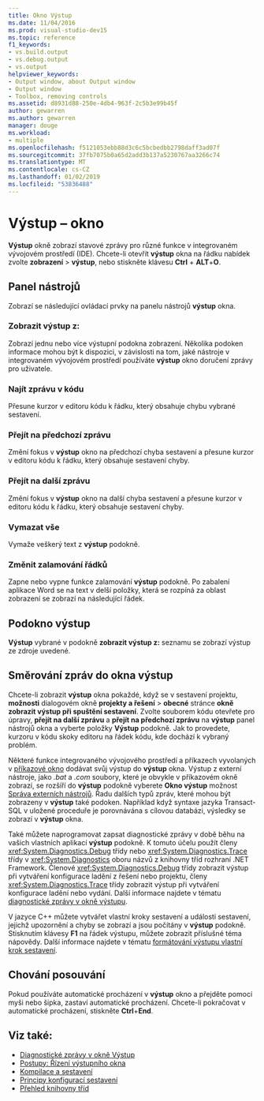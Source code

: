 ```yaml
---
title: Okno Výstup
ms.date: 11/04/2016
ms.prod: visual-studio-dev15
ms.topic: reference
f1_keywords:
- vs.build.output
- vs.debug.output
- vs.output
helpviewer_keywords:
- Output window, about Output window
- Output window
- Toolbox, removing controls
ms.assetid: d8931d88-250e-4db4-963f-2c5b3e99b45f
author: gewarren
ms.author: gewarren
manager: douge
ms.workload:
- multiple
ms.openlocfilehash: f5121053ebb88d3c6c5bcbedbb2798daff3ad07f
ms.sourcegitcommit: 37fb7075b0a65d2add3b137a5230767aa3266c74
ms.translationtype: MT
ms.contentlocale: cs-CZ
ms.lasthandoff: 01/02/2019
ms.locfileid: "53836488"
---
```

# <a name="output-window"></a>Výstup – okno

**Výstup** okně zobrazí stavové zprávy pro různé funkce v integrovaném vývojovém prostředí (IDE). Chcete-li otevřít **výstup** okna na řádku nabídek zvolte **zobrazení** > **výstup**, nebo stiskněte klávesu **Ctrl** +  **ALT**+**O**.

## <a name="toolbar"></a>Panel nástrojů

Zobrazí se následující ovládací prvky na panelu nástrojů **výstup** okna.

### <a name="show-output-from"></a>Zobrazit výstup z:

Zobrazí jednu nebo více výstupní podokna zobrazení. Několika podoken informace mohou být k dispozici, v závislosti na tom, jaké nástroje v integrovaném vývojovém prostředí používáte **výstup** okno doručení zprávy pro uživatele.

### <a name="find-message-in-code"></a>Najít zprávu v kódu

Přesune kurzor v editoru kódu k řádku, který obsahuje chybu vybrané sestavení.

### <a name="go-to-previous-message"></a>Přejít na předchozí zprávu

Změní fokus v **výstup** okno na předchozí chyba sestavení a přesune kurzor v editoru kódu k řádku, který obsahuje sestavení chyby.

### <a name="go-to-next-message"></a>Přejít na další zprávu

Změní fokus v **výstup** okno na další chyba sestavení a přesune kurzor v editoru kódu k řádku, který obsahuje sestavení chyby.

### <a name="clear-all"></a>Vymazat vše

Vymaže veškerý text z **výstup** podokně.

### <a name="toggle-word-wrap"></a>Změnit zalamování řádků

Zapne nebo vypne funkce zalamování **výstup** podokně. Po zabalení aplikace Word se na text v delší položky, která se rozpíná za oblast zobrazení se zobrazí na následující řádek.

## <a name="output-pane"></a>Podokno výstup

**Výstup** vybrané v podokně **zobrazit výstup z:** seznamu se zobrazí výstup ze zdroje uvedené.

## <a name="route-messages-to-the-output-window"></a>Směrování zpráv do okna výstup

Chcete-li zobrazit **výstup** okna pokaždé, když se v sestavení projektu, **možnosti** dialogovém okně **projekty a řešení** > **obecné**  stránce **okně zobrazit výstup při spuštění sestavení**. Zvolte souborem kódu otevřete pro úpravy, **přejít na další zprávu** a **přejít na předchozí zprávu** na **výstup** panel nástrojů okna a vyberte položky  **Výstup** podokně. Jak to provedete, kurzoru v kódu skoky editoru na řádek kódu, kde dochází k vybraný problém.

Některé funkce integrovaného vývojového prostředí a příkazech vyvolaných v [příkazové okno](../../ide/reference/command-window.md) dodávat svůj výstup do **výstup** okna. Výstup z externí nástroje, jako *.bat* a *.com* soubory, které je obvykle v příkazovém okně zobrazí, se rozšíří do **výstup** podokně vyberete  **Okno výstup** možnost [Správa externích nástrojů](../../ide/managing-external-tools.md). Řadu dalších typů zpráv, které mohou být zobrazeny v **výstup** také podoken. Například když syntaxe jazyka Transact-SQL v uložené proceduře je porovnávána s cílovou databázi, výsledky se zobrazí v **výstup** okna.

Také můžete naprogramovat zapsat diagnostické zprávy v době běhu na vašich vlastních aplikací **výstup** podokně. K tomuto účelu použít členy <xref:System.Diagnostics.Debug> třídy nebo <xref:System.Diagnostics.Trace> třídy v <xref:System.Diagnostics> oboru názvů z knihovny tříd rozhraní .NET Framework. Členové <xref:System.Diagnostics.Debug> třídy zobrazit výstup při vytváření konfigurace ladění z řešení nebo projektu, členy <xref:System.Diagnostics.Trace> třídy zobrazit výstup při vytváření konfigurace ladění nebo vydání. Další informace najdete v tématu [diagnostické zprávy v okně výstupu](../../debugger/diagnostic-messages-in-the-output-window.md).

V jazyce C++ můžete vytvářet vlastní kroky sestavení a události sestavení, jejichž upozornění a chyby se zobrazí a jsou počítány v **výstup** podokně. Stisknutím klávesy **F1** na řádek výstupu, můžete zobrazit příslušné téma nápovědy. Další informace najdete v tématu [formátování výstupu vlastní krok sestavení](/cpp/ide/formatting-the-output-of-a-custom-build-step-or-build-event).

## <a name="scroll-behavior"></a>Chování posouvání

Pokud používáte automatické procházení v **výstup** okno a přejděte pomocí myši nebo šipka, zastaví automatické procházení. Chcete-li pokračovat v automatické procházení, stiskněte **Ctrl**+**End**.

## <a name="see-also"></a>Viz také:

- [Diagnostické zprávy v okně Výstup](../../debugger/diagnostic-messages-in-the-output-window.md)
- [Postupy: Řízení výstupního okna](https://msdn.microsoft.com/Library/91aebd15-8854-4a7a-9f7d-57376fb4e858)
- [Kompilace a sestavení](../../ide/compiling-and-building-in-visual-studio.md)
- [Principy konfigurací sestavení](../../ide/understanding-build-configurations.md)
- [Přehled knihovny tříd](/dotnet/standard/class-library-overview)